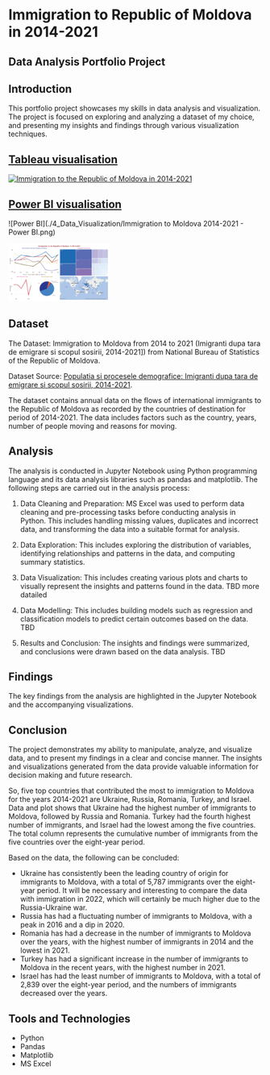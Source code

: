 # Immigration to Republic of Moldova in 2014-2021
## Data Analysis Portfolio Project

## Introduction
This portfolio project showcases my skills in data analysis and visualization. The project is focused on exploring and analyzing a dataset of my choice, and presenting my insights and findings through various visualization techniques.

## [Tableau visualisation](https://public.tableau.com/views/ImmigrationtoMoldova2014-2021/Dashboard1?:language=en-US&:display_count=n&:origin=viz_share_link)

<div class='tableauPlaceholder' id='viz1675422606321' style='position: relative'><noscript><a href='#'><img alt='Immigration to the Republic of Moldova in 2014-2021 ' src='https:&#47;&#47;public.tableau.com&#47;static&#47;images&#47;Im&#47;ImmigrationtoMoldova2014-2021&#47;Dashboard1&#47;1_rss.png' style='border: none' /></a></noscript><object class='tableauViz'  style='display:none;'><param name='host_url' value='https%3A%2F%2Fpublic.tableau.com%2F' /> <param name='embed_code_version' value='3' /> <param name='site_root' value='' /><param name='name' value='ImmigrationtoMoldova2014-2021&#47;Dashboard1' /><param name='tabs' value='no' /><param name='toolbar' value='yes' /><param name='static_image' value='https:&#47;&#47;public.tableau.com&#47;static&#47;images&#47;Im&#47;ImmigrationtoMoldova2014-2021&#47;Dashboard1&#47;1.png' /> <param name='animate_transition' value='yes' /><param name='display_static_image' value='yes' /><param name='display_spinner' value='yes' /><param name='display_overlay' value='yes' /><param name='display_count' value='yes' /><param name='language' value='en-US' /></object></div>


## [Power BI visualisation](https://raw.githubusercontent.com/vzagaevschi/Data-Analysis-Portfolio/main/Immigration/4_Data_Visualization/Immigration%20to%20Moldova%202014-2021%20-%20Power%20BI.png)

![Power BI](./4_Data_Visualization/Immigration to Moldova 2014-2021 - Power BI.png)

<img src="https://raw.githubusercontent.com/vzagaevschi/Data-Analysis-Portfolio/main/Immigration/4_Data_Visualization/Immigration%20to%20Moldova%202014-2021%20-%20Power%20BI.png" width="200" >

## Dataset
The Dataset: Immigration to Moldova from 2014 to 2021 (Imigranti dupa tara de emigrare si scopul sosirii, 2014-2021]) from National Bureau of Statistics of the Republic of Moldova. 

Dataset Source: [Populatia si procesele demografice: Imigranti dupa tara de emigrare si scopul sosirii, 2014-2021](https://statbank.statistica.md/PxWeb/pxweb/ro/20%20Populatia%20si%20procesele%20demografice/20%20Populatia%20si%20procesele%20demografice__POPrec__POP070/POP070100rcl.px/?rxid=b2ff27d7-0b96-43c9-934b-42e1a2a9a774).

The dataset contains annual data on the flows of international immigrants to the Republic of Moldova as recorded by the countries of destination for period of 2014-2021. The data includes factors such as the country, years, number of people moving  and reasons for moving.


## Analysis
The analysis is conducted in Jupyter Notebook using Python programming language and its data analysis libraries such as pandas  and matplotlib. The following steps are carried out in the analysis process:

1. Data Cleaning and Preparation: MS Excel was used to perform data cleaning and pre-processing tasks before conducting analysis in Python.  This includes handling missing values, duplicates and incorrect data, and transforming the data into a suitable format for analysis.

2. Data Exploration: This includes exploring the distribution of variables, identifying relationships and patterns in the data, and computing summary statistics.

3. Data Visualization: This includes creating various plots and charts to visually represent the insights and patterns found in the data. TBD more datailed

4. Data Modelling: This includes building models such as regression and classification models to predict certain outcomes based on the data. TBD

5. Results and Conclusion: The insights and findings were summarized, and conclusions were drawn based on the data analysis. TBD

## Findings
The key findings from the analysis are highlighted in the Jupyter Notebook and the accompanying visualizations. 

## Conclusion
The project demonstrates my ability to manipulate, analyze, and visualize data, and to present my findings in a clear and concise manner. The insights and visualizations generated from the data provide valuable information for decision making and future research.

So, five top countries that contributed the most to immigration to Moldova for the years 2014-2021 are Ukraine, Russia, Romania, Turkey, and Israel. Data and plot shows that Ukraine had the highest number of immigrants to Moldova, followed by Russia and Romania. Turkey had the fourth highest number of immigrants, and Israel had the lowest among the five countries. The total column represents the cumulative number of immigrants from the five countries over the eight-year period.

Based on the data, the following can be concluded:
- Ukraine has consistently been the leading country of origin for immigrants to Moldova, with a total of 5,787 immigrants over the eight-year period. It will be necessary and interesting to compare the data with immigration in 2022, which will certainly be much higher due to the Russia-Ukraine war.
- Russia has had a fluctuating number of immigrants to Moldova, with a peak in 2016 and a dip in 2020.
- Romania has had a decrease in the number of immigrants to Moldova over the years, with the highest number of immigrants in 2014 and the lowest in 2021.
- Turkey has had a significant increase in the number of immigrants to Moldova in the recent years, with the highest number in 2021.
- Israel has had the least number of immigrants to Moldova, with a total of 2,839 over the eight-year period, and the numbers of immigrants decreased over the years.

## Tools and Technologies

- Python
- Pandas
- Matplotlib
- MS Excel
